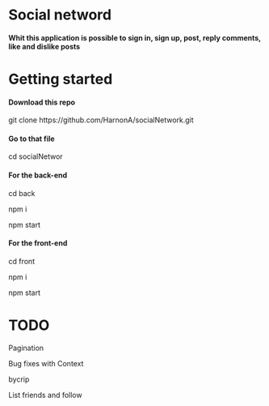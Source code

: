 # Social netword
<h4>Whit this application is possible to sign in, sign up, post, reply comments, like and dislike posts</h4>

<h1>Getting started</h1>

<h4>Download this repo</h4>
<p>git clone https://github.com/HarnonA/socialNetwork.git</p>

<h4>Go to that file</h4>
<p>cd socialNetwor</p>

<h4>For the back-end</h4>
<p>cd back</p>
<p>npm i</p>
<p>npm start</>

<h4>For the front-end</h4>
<p>cd front</p>
<p>npm i</p>
<p>npm start</>

<h1>TODO</h1>
<p>Pagination<p>
<p>Bug fixes with Context<p>
<p>bycrip<p>
<p>List friends and follow<p>



